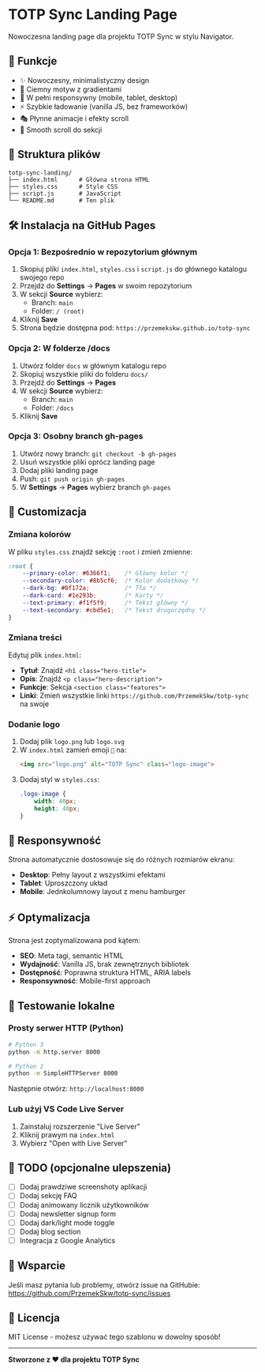 # TOTP Sync Landing Page

Nowoczesna landing page dla projektu TOTP Sync w stylu Navigator.

## 🚀 Funkcje

- ✨ Nowoczesny, minimalistyczny design
- 🎨 Ciemny motyw z gradientami
- 📱 W pełni responsywny (mobile, tablet, desktop)
- ⚡ Szybkie ładowanie (vanilla JS, bez frameworków)
- 🎭 Płynne animacje i efekty scroll
- 🔗 Smooth scroll do sekcji

## 📁 Struktura plików

```
totp-sync-landing/
├── index.html      # Główna strona HTML
├── styles.css      # Style CSS
├── script.js       # JavaScript
└── README.md       # Ten plik
```

## 🛠️ Instalacja na GitHub Pages

### Opcja 1: Bezpośrednio w repozytorium głównym

1. Skopiuj pliki `index.html`, `styles.css` i `script.js` do głównego katalogu swojego repo
2. Przejdź do **Settings** → **Pages** w swoim repozytorium
3. W sekcji **Source** wybierz:
   - Branch: `main`
   - Folder: `/ (root)`
4. Kliknij **Save**
5. Strona będzie dostępna pod: `https://przemekskw.github.io/totp-sync`

### Opcja 2: W folderze /docs

1. Utwórz folder `docs` w głównym katalogu repo
2. Skopiuj wszystkie pliki do folderu `docs/`
3. Przejdź do **Settings** → **Pages**
4. W sekcji **Source** wybierz:
   - Branch: `main`
   - Folder: `/docs`
5. Kliknij **Save**

### Opcja 3: Osobny branch gh-pages

1. Utwórz nowy branch: `git checkout -b gh-pages`
2. Usuń wszystkie pliki oprócz landing page
3. Dodaj pliki landing page
4. Push: `git push origin gh-pages`
5. W **Settings** → **Pages** wybierz branch `gh-pages`

## 🎨 Customizacja

### Zmiana kolorów

W pliku `styles.css` znajdź sekcję `:root` i zmień zmienne:

```css
:root {
    --primary-color: #6366f1;    /* Główny kolor */
    --secondary-color: #8b5cf6;  /* Kolor dodatkowy */
    --dark-bg: #0f172a;          /* Tło */
    --dark-card: #1e293b;        /* Karty */
    --text-primary: #f1f5f9;     /* Tekst główny */
    --text-secondary: #cbd5e1;   /* Tekst drugorzędny */
}
```

### Zmiana treści

Edytuj plik `index.html`:
- **Tytuł**: Znajdź `<h1 class="hero-title">`
- **Opis**: Znajdź `<p class="hero-description">`
- **Funkcje**: Sekcja `<section class="features">`
- **Linki**: Zmień wszystkie linki `https://github.com/PrzemekSkw/totp-sync` na swoje

### Dodanie logo

1. Dodaj plik `logo.png` lub `logo.svg`
2. W `index.html` zamień emoji `🔐` na:
   ```html
   <img src="logo.png" alt="TOTP Sync" class="logo-image">
   ```
3. Dodaj styl w `styles.css`:
   ```css
   .logo-image {
       width: 40px;
       height: 40px;
   }
   ```

## 📱 Responsywność

Strona automatycznie dostosowuje się do różnych rozmiarów ekranu:
- **Desktop**: Pełny layout z wszystkimi efektami
- **Tablet**: Uproszczony układ
- **Mobile**: Jednkolumnowy layout z menu hamburger

## ⚡ Optymalizacja

Strona jest zoptymalizowana pod kątem:
- **SEO**: Meta tagi, semantic HTML
- **Wydajność**: Vanilla JS, brak zewnętrznych bibliotek
- **Dostępność**: Poprawna struktura HTML, ARIA labels
- **Responsywność**: Mobile-first approach

## 🔧 Testowanie lokalne

### Prosty serwer HTTP (Python)

```bash
# Python 3
python -m http.server 8000

# Python 2
python -m SimpleHTTPServer 8000
```

Następnie otwórz: `http://localhost:8000`

### Lub użyj VS Code Live Server

1. Zainstaluj rozszerzenie "Live Server"
2. Kliknij prawym na `index.html`
3. Wybierz "Open with Live Server"

## 📝 TODO (opcjonalne ulepszenia)

- [ ] Dodaj prawdziwe screenshoty aplikacji
- [ ] Dodaj sekcję FAQ
- [ ] Dodaj animowany licznik użytkowników
- [ ] Dodaj newsletter signup form
- [ ] Dodaj dark/light mode toggle
- [ ] Dodaj blog section
- [ ] Integracja z Google Analytics

## 🤝 Wsparcie

Jeśli masz pytania lub problemy, otwórz issue na GitHubie:
https://github.com/PrzemekSkw/totp-sync/issues

## 📄 Licencja

MIT License - możesz używać tego szablonu w dowolny sposób!

---

**Stworzone z ❤️ dla projektu TOTP Sync**

